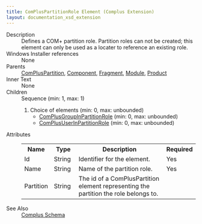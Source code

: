 ```yaml
---
title: ComPlusPartitionRole Element (Complus Extension)
layout: documentation_xsd_extension
---
```

<dl>
  <dt>Description</dt>
  <dd>         Defines a COM+ partition role. Partition roles can not be         created; this element can only be used as a locater to reference an existing         role.       </dd>
  <dt>Windows Installer references</dt>
  <dd>None</dd>
  <dt>Parents</dt>
  <dd>
    <a href="../../complus/compluspartition" class="extension">ComPlusPartition</a>, <a href="../../wix/component/">Component</a>, <a href="../../wix/fragment/">Fragment</a>, <a href="../../wix/module/">Module</a>, <a href="../../wix/product/">Product</a></dd>
  <dt>Inner Text</dt>
  <dd>None</dd>
  <dt>Children</dt>
  <dd>Sequence (min: 1, max: 1)<ol><li>Choice of elements (min: 0, max: unbounded)<ul><li><a href="../../complus/complusgroupinpartitionrole" class="extension">ComPlusGroupInPartitionRole</a> (min: 0, max: unbounded)</li><li><a href="../../complus/complususerinpartitionrole" class="extension">ComPlusUserInPartitionRole</a> (min: 0, max: unbounded)</li></ul></li></ol></dd>
  <dt>Attributes</dt>
  <dd>
    <table cellspacing="0" cellpadding="0" class="schema">
      <tr>
        <th width="15%">Name</th>
        <th width="15%">Type</th>
        <th width="65%">Description</th>
        <th width="15%">Required</th>
      </tr>
      <tr>
        <td>Id</td>
        <td>String</td>
        <td>           Identifier for the element.         </td>
        <td>Yes</td>
      </tr>
      <tr>
        <td>Name</td>
        <td>String</td>
        <td>           Name of the partition role.         </td>
        <td>Yes</td>
      </tr>
      <tr>
        <td>Partition</td>
        <td>String</td>
        <td>           The id of a ComPlusPartition element representing the partition           the role belongs to.         </td>
        <td>&nbsp;</td>
      </tr>
    </table>
  </dd>
  <dt>See Also</dt>
  <dd>
    <a href="../">Complus Schema</a>
  </dd>
</dl>
